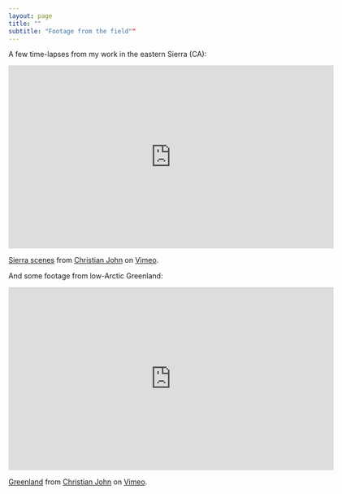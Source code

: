 ```yaml
---
layout: page
title: ""
subtitle: "Footage from the field""
---
```


A few time-lapses from my work in the eastern Sierra (CA):

<iframe src="https://player.vimeo.com/video/530988274" width="640" height="360" frameborder="0" allow="autoplay; fullscreen" allowfullscreen></iframe>
<p><a href="https://vimeo.com/530988274">Sierra scenes</a> from <a href="https://vimeo.com/user42061674">Christian John</a> on <a href="https://vimeo.com">Vimeo</a>.</p>

And some footage from low-Arctic Greenland:

<iframe src="https://player.vimeo.com/video/136984369" width="640" height="360" frameborder="0" allow="autoplay; fullscreen" allowfullscreen></iframe>
<p><a href="https://vimeo.com/136984369">Greenland</a> from <a href="https://vimeo.com/user42061674">Christian John</a> on <a href="https://vimeo.com">Vimeo</a>.</p>